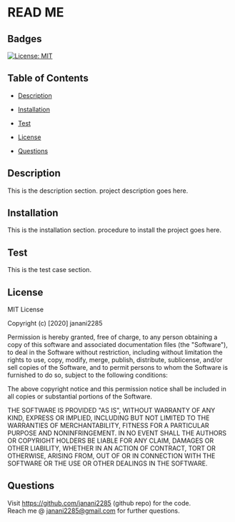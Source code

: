 # READ ME

## Badges 
[![License: MIT](https://img.shields.io/badge/License-MIT-brightgreen.svg)](https://opensource.org/licenses/MIT)

## Table of Contents

* [Description](#description)
* [Installation](#installation)


* [Test](#test)
* [License](#license)
* [Questions](#questions)



## Description
This is the description section.
project description goes here.

## Installation
This is the installation section.
procedure to install the project goes here.







## Test
This is the test case section.

## License

MIT License

Copyright (c) [2020] janani2285
    
Permission is hereby granted, free of charge, to any person obtaining a copy
of this software and associated documentation files (the "Software"), to deal
in the Software without restriction, including without limitation the rights
to use, copy, modify, merge, publish, distribute, sublicense, and/or sell
copies of the Software, and to permit persons to whom the Software is
furnished to do so, subject to the following conditions:
    
The above copyright notice and this permission notice shall be included in all
copies or substantial portions of the Software.
    
THE SOFTWARE IS PROVIDED "AS IS", WITHOUT WARRANTY OF ANY KIND, EXPRESS OR
IMPLIED, INCLUDING BUT NOT LIMITED TO THE WARRANTIES OF MERCHANTABILITY,
FITNESS FOR A PARTICULAR PURPOSE AND NONINFRINGEMENT. IN NO EVENT SHALL THE
AUTHORS OR COPYRIGHT HOLDERS BE LIABLE FOR ANY CLAIM, DAMAGES OR OTHER
LIABILITY, WHETHER IN AN ACTION OF CONTRACT, TORT OR OTHERWISE, ARISING FROM,
OUT OF OR IN CONNECTION WITH THE SOFTWARE OR THE USE OR OTHER DEALINGS IN THE
SOFTWARE.
    
    
## Questions
    
Visit https://github.com/janani2285 (github repo) for the code.<br>
Reach me @ janani2285@gmail.com for further questions.

